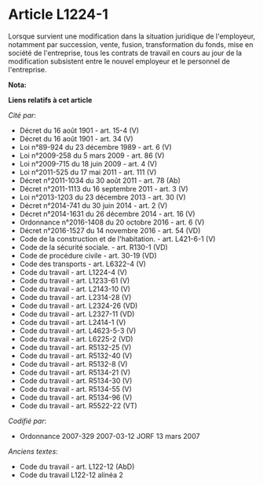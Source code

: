 # Article L1224-1

Lorsque survient une modification dans la situation juridique de l'employeur, notamment par succession, vente, fusion,
transformation du fonds, mise en société de l'entreprise, tous les contrats de travail en cours au jour de la modification
subsistent entre le nouvel employeur et le personnel de l'entreprise.

**Nota:**



**Liens relatifs à cet article**

_Cité par_:

  - Décret du 16 août 1901 - art. 15-4 (V)
  - Décret du 16 août 1901 - art. 34 (V)
  - Loi n°89-924 du 23 décembre 1989 - art. 6 (V)
  - Loi n°2009-258 du 5 mars 2009 - art. 86 (V)
  - Loi n°2009-715 du 18 juin 2009 - art. 4 (V)
  - Loi n°2011-525 du 17 mai 2011 - art. 111 (V)
  - Décret n°2011-1034 du 30 août 2011 - art. 78 (Ab)
  - Décret n°2011-1113 du 16 septembre 2011 - art. 3 (V)
  - Loi n°2013-1203 du 23 décembre 2013 - art. 30 (V)
  - Décret n°2014-741 du 30 juin 2014 - art. 2 (V)
  - Décret n°2014-1631 du 26 décembre 2014 - art. 16 (V)
  - Ordonnance n°2016-1408 du 20 octobre 2016 - art. 6 (V)
  - Décret n°2016-1527 du 14 novembre 2016 - art. 54 (VD)
  - Code de la construction et de l'habitation. - art. L421-6-1 (V)
  - Code de la sécurité sociale. - art. R130-1 (VD)
  - Code de procédure civile - art. 30-19 (VD)
  - Code des transports - art. L6322-4 (V)
  - Code du travail - art. L1224-4 (V)
  - Code du travail - art. L1233-61 (V)
  - Code du travail - art. L2143-10 (V)
  - Code du travail - art. L2314-28 (V)
  - Code du travail - art. L2324-26 (VD)
  - Code du travail - art. L2327-11 (VD)
  - Code du travail - art. L2414-1 (V)
  - Code du travail - art. L4623-5-3 (V)
  - Code du travail - art. L6225-2 (VD)
  - Code du travail - art. R5132-25 (V)
  - Code du travail - art. R5132-40 (V)
  - Code du travail - art. R5132-8 (V)
  - Code du travail - art. R5134-21 (V)
  - Code du travail - art. R5134-30 (V)
  - Code du travail - art. R5134-55 (V)
  - Code du travail - art. R5134-96 (V)
  - Code du travail - art. R5522-22 (VT)

_Codifié par_:

  - Ordonnance 2007-329 2007-03-12 JORF 13 mars 2007

_Anciens textes_:

  - Code du travail - art. L122-12 (AbD)
  - Code du travail L122-12 alinéa 2
